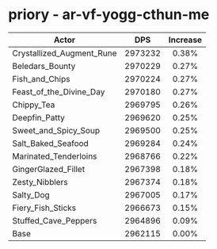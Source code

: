 # priory - ar-vf-yogg-cthun-me
| Actor | DPS | Increase |
|---|:---:|:---:|
|Crystallized_Augment_Rune|2973232|0.38%|
|Beledars_Bounty|2970229|0.27%|
|Fish_and_Chips|2970224|0.27%|
|Feast_of_the_Divine_Day|2970180|0.27%|
|Chippy_Tea|2969795|0.26%|
|Deepfin_Patty|2969620|0.25%|
|Sweet_and_Spicy_Soup|2969500|0.25%|
|Salt_Baked_Seafood|2969284|0.24%|
|Marinated_Tenderloins|2968766|0.22%|
|GingerGlazed_Fillet|2967398|0.18%|
|Zesty_Nibblers|2967374|0.18%|
|Salty_Dog|2967005|0.17%|
|Fiery_Fish_Sticks|2966673|0.15%|
|Stuffed_Cave_Peppers|2964896|0.09%|
|Base|2962115|0.00%|

